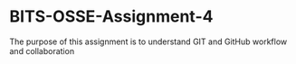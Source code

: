 # BITS-OSSE-Assignment-4
The purpose of this assignment is to understand GIT and GitHub workflow and collaboration
